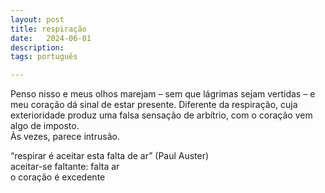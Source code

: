 ```yaml
---
layout: post
title: respiração
date:   2024-06-01
description: 
tags: português

---
```


Penso nisso e meus olhos marejam – sem que lágrimas sejam vertidas – e meu coração dá sinal de estar presente. Diferente da respiração, cuja exterioridade produz uma falsa sensação de arbítrio, com o coração vem algo de imposto. 
<br>Às vezes, parece intrusão.

“respirar é aceitar esta falta de ar” (Paul Auster)
<br>aceitar-se faltante: falta ar
<br>o coração é excedente
